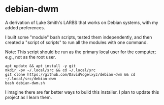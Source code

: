 # debian-dwm

A derivation of Luke Smith's LARBS that works on Debian systems, with my added preferences.

I built some "module" bash scripts, tested them independently, and then created a "script of scripts" to run all the modules with one command.

Note: This script should be run as the primary local user for the computer; e.g., not as the root user.

```
apt update && apt install -y git
mkdir -pv ~/.local/src && cd ~/.local/src
git clone https://github.com/DavidVogelxyz/debian-dwm && cd ~/.local/src/debian-dwm
bash debian-dwm.sh
```

I imagine there are far better ways to build this installer. I plan to update this project as I learn them.
